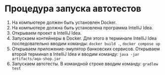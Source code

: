 # Процедура запуска автотестов

1. На компьютере должен быть установлен Docker.
2. На компьютере должна быть установлена программа IntelliJ Idea.
3. Открываем проект в IntelliJ Idea.
4. Запускаем контейнеры в Docker. Для этого в терминале IntelliJ Idea последовательно вводим команды:
`docker build .`, `docker compose up`
5. Открываем приложение-эмулятор банковских сервисов.
Открываем второй терминал в IntelliJ Idea и вводим команду:
`java -jar artifacts/aqa-shop.jar`
6. Запускаем автотесты.
В командной строке вводим команду:
`gradlew test`
